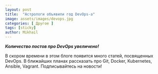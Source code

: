 ```yaml
---
layout: post
title:  "Астрологи объявили год DevOps-а"
image: assets/images/devops.jpg
categories: [ Другое ]
tags: [sticky]
author: Mikhail
---
```

***Количество постов про DevOps увеличено!***

В скором времени в этом блоге появится много статей, посвященных DevOps. В ближайших планах рассказать про Git, Docker, Kubernetes, Ansible, Vagrant. Подписывайтесь на новости!
